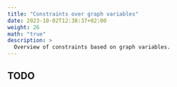 ```yaml
---
title: "Constraints over graph variables"
date: 2023-10-02T12:38:37+02:00
weight: 26
math: "true" 
description: >
  Overview of constraints based on graph variables.
---
```


## TODO 
